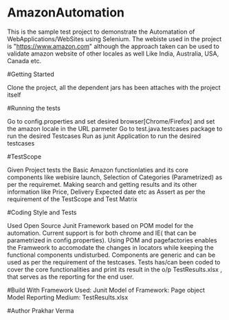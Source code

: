# AmazonAutomation

This is the sample test project to demonstrate the Automatation of WebApplications/WebSites using Selenium. The
webiste used in the project is "https://www.amazon.com" although the approach taken can be used to validate amazon website of other locales as well Like India, Australia, USA, Canada etc.


#Getting Started

Clone the project, all the dependent jars has been attaches with the project itself

#Running the tests

Go to config.properties and set desired browser[Chrome/Firefox] and set the amazon locale in the URL parmeter
Go to test.java.testcases package to run the desired Testcases
Run as junit Application to run the desired testcases


#TestScope

Given Project tests the Basic Amazon functionlaties and its core components like webisire launch,
Selection of Categories (Parametrized) as per the requiremet. Making search and getting results and its other information 
like Price, Delivery Expected date etc as Assert as per the requirement of the TestScope and Test Matrix


#Coding Style and Tests

Used Open Source Junit Framework based on  POM model for the automation. Current support is for both chrome and IE( that can be parametrized in config.properties).
Using POM and pagefactories enables the Framweork to accomodate the changes in locators while keeping the functional components undisturbed. Components are generic and can be used as per the requirement of the testcases.
Tests has/can been coded to cover the core functionalities and print its result in the o/p TestResults.xlsx , that serves as the reporting for the end user.


#Build With
Framework Used: Junit 
Model of Framework: Page object Model
Reporting Medium: TestResults.xlsx

#Author
Prakhar Verma


